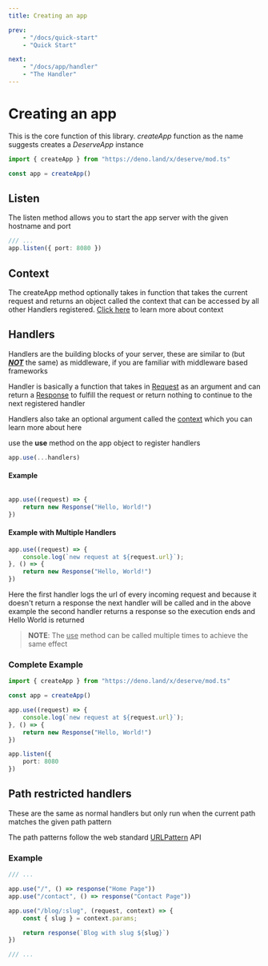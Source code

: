 ```yaml
---
title: Creating an app

prev:
    - "/docs/quick-start"
    - "Quick Start"

next:
    - "/docs/app/handler"
    - "The Handler"
---
```


# Creating an app

This is the core function of this library.
*createApp* function as the name suggests creates a *DeserveApp* instance

```ts
import { createApp } from "https://deno.land/x/deserve/mod.ts"

const app = createApp()
```

## Listen

The listen method allows you to start the app server with the given hostname and port

```ts
/// ...
app.listen({ port: 8080 })
```
## Context

The createApp method optionally takes in function that takes the current request and
returns an object called the context that can be accessed by all other Handlers
registered. [Click here](/docs/app/context) to learn more about context

## Handlers

Handlers are the building blocks of your server, these are similar to 
(but <u>***NOT***</u> the same) as middleware, if you are familiar
with middleware based frameworks

Handler is basically a function that takes in [Request](https://developer.mozilla.org/en-US/docs/Web/API/Request) as an argument
and can return a [Response](https://developer.mozilla.org/en-US/docs/Web/API/Response) to fulfill the request or return nothing
to continue to the next registered handler

Handlers also take an optional argument called the [context](#context) which you can learn more about here

use the **use** method on the app object to register handlers

```ts
app.use(...handlers)
```

#### Example

```ts

app.use((request) => {
    return new Response("Hello, World!")
})

```

#### Example with Multiple Handlers

```ts
app.use((request) => {
    console.log(`new request at ${request.url}`);
}, () => {
    return new Response("Hello, World!")
})
```

Here the first handler logs the url of every incoming request
and because it doesn't return a response the next handler will be called
and in the above example the second handler returns a response so the execution
ends and Hello World is returned

> **NOTE**: The <u>use</u> method can be called multiple times to achieve the same effect 

### Complete Example

```ts
import { createApp } from "https://deno.land/x/deserve/mod.ts"

const app = createApp()

app.use((request) => {
    console.log(`new request at ${request.url}`);
}, () => {
    return new Response("Hello, World!")
})

app.listen({
    port: 8080
})
```

## Path restricted handlers

These are the same as normal handlers but only run when the
current path matches the given path pattern

The path patterns follow the web standard [URLPattern](https://developer.mozilla.org/en-US/docs/Web/API/URL_Pattern_API) API

### Example

```ts
/// ...

app.use("/", () => response("Home Page"))
app.use("/contact", () => response("Contact Page"))

app.use("/blog/:slug", (request, context) => {
    const { slug } = context.params;

    return response(`Blog with slug ${slug}`)
})

/// ...
```